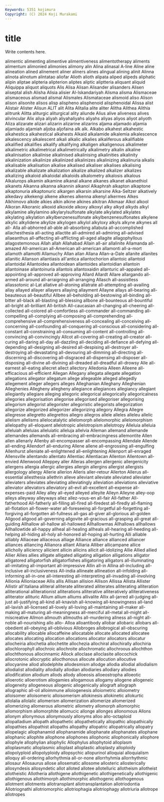```yaml
---
Keywords: 5351 kojimura
Copyright: (C) 2024 Koji Murakami
---
```


# title

Write contents here.



alimentic alimenting alimentive alimentiveness alimentotherapy aliments alimentum
alimonied alimonies alimony alin Alina alinasal A-line Aline aline alineation
alined alinement aliner aliners alines alingual alining alinit Alinna alinota
alinotum alintatao aliofar Alioth alioth alipata aliped alipeds aliphatic alipin
aliptae alipteria alipterion aliptes aliptic aliptteria aliquant aliquid Aliquippa aliquot
aliquots Alis Alisa Alisan Alisander alisanders Alisen aliseptal alish Alisha
Alisia alisier Al-Iskandariyah Alisma alisma Alismaceae alismaceous alismad alismal Alismales
Alismataceae alismoid aliso Alison alison alisonite alisos alisp alispheno alisphenoid
alisphenoidal Alissa alist Alistair Alister Alisun ALIT alit Alita Alitalia
alite aliter Alitha Alithea Alithia alitrunk Alitta aliturgic aliturgical ality
aliunde Alius alive aliveness alives alivincular Alix aliya aliyah aliyahaliyahs
aliyahs aliyas aliyos aliyot aliyoth Aliza alizarate alizari alizarin alizarine
alizarins aljama aljamado aljamia aljamiado aljamiah aljoba aljofaina alk alk.
Alkabo alkahest alkahestic alkahestica alkahestical alkahests Alkaid alkalamide alkalemia alkalescence
alkalescency alkalescent alkali alkalic alkalies alkaliferous alkalifiable alkalified alkalifies alkalify
alkalifying alkaligen alkaligenous alkalimeter alkalimetric alkalimetrical alkalimetrically alkalimetry alkalin alkaline
alkalinisation alkalinise alkalinised alkalinising alkalinities alkalinity alkalinization alkalinize alkalinized alkalinizes
alkalinizing alkalinuria alkalis alkalisable alkalisation alkalise alkalised alkaliser alkalises alkalising
alkalizable alkalizate alkalization alkalize alkalized alkalizer alkalizes alkalizing alkaloid alkaloidal
alkaloids alkalometry alkalosis alkalous Alkalurops alkamin alkamine alkanal alkane alkanes
alkanet alkanethiol alkanets Alkanna alkanna alkannin alkanol Alkaphrah alkapton alkaptone
alkaptonuria alkaptonuric alkargen alkarsin alkarsine Alka-Seltzer alkatively alkedavy alkekengi alkene
alkenes alkenna alkenyl alkermes Alkes Alkhimovo alkide alkies alkin alkine
alkines alkitran Alkmaar Alkol alkool Alkoran Alkoranic alkoxid alkoxide alkoxy
alkoxyl alky alkyd alkyds alkyl alkylamine alkylamino alkylarylsulfonate alkylate alkylated
alkylates alkylating alkylation alkylbenzenesulfonate alkylbenzenesulfonates alkylene alkylic alkylidene alkylize alkylogen
alkylol alkyloxy alkyls alkyne alkynes all all- Alla all-abhorred all-able
all-absorbing allabuta all-accomplished allachesthesia all-acting allactite all-admired all-admiring all-advised allaeanthus
all-affecting all-afflicting all-aged allagite allagophyllous allagostemonous Allah allah Allahabad Allain
all-air allalinite Allamanda all-amazed All-american all-American all-american allamonti all-a-mort allamoth
allamotti Allamuchy Allan allan Allana Allan-a-Dale allanite allanites allanitic Allanson
allantiasis all'antica allantochorion allantoic allantoid allantoidal Allantoidea allantoidean allantoides allantoidian
allantoin allantoinase allantoinuria allantois allantoxaidin allanturic all-appaled all-appointing all-approved all-approving
Allard Allardt Allare allargando all-armed all-around all-arraigning all-arranging Allasch all-assistless
allassotonic al-Lat allative all-atoning allatrate all-attempting all-availing allay allayed allayer
allayers allaying allayment Allayne allays all-bearing all-beauteous all-beautiful Allbee all-beholding
all-bestowing all-binding all-bitter all-black all-blasting all-blessing allbone all-bounteous all-bountiful all-bright
all-brilliant All-british All-caucasian all-changing all-cheering all-collected all-colored all-comfortless all-commander all-commanding
all-compelling all-complying all-composing all-comprehending all-comprehensive all-comprehensiveness all-concealing all-conceiving all-concerning all-confounding
all-conquering all-conscious all-considering all-constant all-constraining all-consuming all-content all-controlling all-convincing all-convincingly
Allcot all-covering all-creating all-creator all-curing all-daring all-day all-dazzling all-deciding all-defiance
all-defying all-depending all-designing all-desired all-despising all-destroyer all-destroying all-devastating all-devouring all-dimming
all-directing all-discerning all-discovering all-disgraced all-dispensing all-disposer all-disposing all-divine all-divining all-dreaded
all-dreadful all-drowsy Alle all-earnest all-eating allecret allect allectory Alledonia Alleen
Alleene all-efficacious all-efficient Allegan Allegany allegata allegate allegation allegations allegator
allegatum allege allegeable alleged allegedly allegement alleger allegers alleges Alleghanian
Alleghany Alleghenian Alleghenies Allegheny allegheny allegiance allegiances allegiancy allegiant allegiantly
allegiare alleging allegoric allegorical allegorically allegoricalness allegories allegorisation allegorise allegorised
allegoriser allegorising allegorism allegorist allegorister allegoristic allegorists allegorization allegorize allegorized
allegorizer allegorizing allegory Allegra Allegre allegresse allegretto allegrettos allegro allegros
allele alleles alleleu allelic allelism allelisms allelocatalytic allelomorph allelomorphic allelomorphism
allelopathy all-eloquent allelotropic allelotropism allelotropy Alleluia alleluia alleluiah alleluias alleluiatic
alleluja allelvia Alleman allemand allemande allemandes allemands all-embracing all-embracingness allemontite
Allen allen allenarly Allenby all-encompasser all-encompassing Allendale Allende all-ending Allendorf
all-enduring Allene allene all-engrossing all-engulfing Allenhurst alleniate all-enlightened all-enlightening Allenport
all-enraged Allensville allentando allentato Allentiac Allentiacan Allenton Allentown all-envied Allenwood
Alleppey aller Alleras allergen allergenic allergenicity allergens allergia allergic allergies
allergin allergins allergist allergists allergology allergy Allerie allerion Alleris aller-retour
Allerton Allerus all-essential allesthesia allethrin alleve alleviant alleviate alleviated alleviater
alleviaters alleviates alleviating alleviatingly alleviation alleviations alleviative alleviator alleviators alleviatory
all-evil all-excellent all-expense all-expenses-paid Alley alley all-eyed alleyed alleyite Alleyn
Alleyne alley-oop alleys alleyway alleyways allez allez-vous-en all-fair All-father All-fatherhood
All-fatherly all-filling all-fired all-firedest all-firedly all-flaming all-flotation all-flower-water all-foreseeing all-forgetful
all-forgetting all-forgiving all-forgotten all-fullness all-gas all-giver all-glorious all-golden Allgood allgood
all-governing allgovite all-gracious all-grasping all-great all-guiding Allhallow all-hallow all-hallowed Allhallowmas
Allhallows allhallows Allhallowtide all-happy allheal all-healing allheals all-hearing all-heeding all-helping
all-hiding all-holy all-honored all-hoping all-hurting Alli alliable alliably Alliaceae alliaceous
alliage Alliance alliance allianced alliancer alliances alliancing Allianora alliant Alliaria
Alliber allicampane allice allicholly alliciency allicient allicin allicins allicit all-idolizing
Allie Allied allied Allier Allies allies alligate alligated alligating alligation
alligations alligator alligatored alligatorfish alligatorfishes alligatoring alligators all-illuminating all-imitating all-important
all-impressive Allin all-in Allina all-including all-inclusive all-inclusiveness All-india allineate allineation
all-infolding all-informing all-in-one all-interesting all-interpreting all-invading all-involving Allionia Allioniaceae Allis
allis Allisan allision Allison Allissa Allista Allister Allistir all'italiana alliteral
alliterate alliterated alliterates alliterating alliteration alliterational alliterationist alliterations alliterative alliteratively
alliterativeness alliterator allituric Allium allium alliums allivalite Allix all-jarred all-judging
all-just all-justifying all-kind all-knavish all-knowing all-knowingness all-land all-lavish all-licensed all-lovely
all-loving all-maintaining all-maker all-making all-maturing all-meaningness all-merciful all-metal all-might all-miscreative
Allmon allmouth allmouths all-murdering allness all-night all-noble all-nourishing allo allo-
Alloa alloantibody allobar allobaric allobars all-obedient all-obeying all-oblivious Allobroges allobrogical
all-obscuring allocability allocable allocaffeine allocatable allocate allocated allocatee allocates allocating
allocation allocations allocator allocators allocatur allocheiria allochetia allochetite allochezia allochiral
allochirally allochiria allochlorophyll allochroic allochroite allochromatic allochroous allochthon allochthonous allocinnamic
Allock alloclase alloclasite allocochick allocrotonic allocryptic allocthonous allocute allocution allocutive
allocyanine allod allodelphite allodesmism allodge allodia allodial allodialism allodialist allodiality
allodially allodian allodiaries allodiary allodies allodification allodium allods allody alloeosis
alloeostropha alloeotic alloerotic alloerotism allogamies allogamous allogamy allogene allogeneic allogeneity
allogeneous allogenic allogenically allograft allograph allographic all-oil alloimmune alloiogenesis alloiometric
alloiometry alloisomer alloisomeric alloisomerism allokinesis allokinetic allokurtic allolalia allolalic allomerism
allomerization allomerize allomerized allomerizing allomerous allometric allometry allomorph allomorphic allomorphism
allomorphite allomucic allonge allonges allonomous Allons allonym allonymous allonymously allonyms
alloo allo-octaploid allopalladium allopath allopathetic allopathetically allopathic allopathically allopathies allopathist
allopaths allopathy allopatric allopatrically allopatry allopelagic allophanamid allophanamide allophanate allophanates
allophane allophanic allophite allophone allophones allophonic allophonically allophore allophyle allophylian
allophylic Allophylus allophytoid alloplasm alloplasmatic alloplasmic alloplast alloplastic alloplasty alloploidy
allopolyploid allopolyploidy allopsychic allopurinol alloquial alloquialism alloquy all-ordering allorhythmia all-or-none
allorrhyhmia allorrhythmic allosaur Allosaurus allose allosematic allosome allosteric allosterically allosyndesis
allosyndetic allot alloted allotee allotelluric allotheism allotheist allotheistic Allotheria allothigene
allothigenetic allothigenetically allothigenic allothigenous allothimorph allothimorphic allothogenic allothogenous allotment allotments
allotransplant allotransplantation allotriodontia Allotriognathi allotriomorphic allotriophagia allotriophagy allotriuria allotrope allotropes
